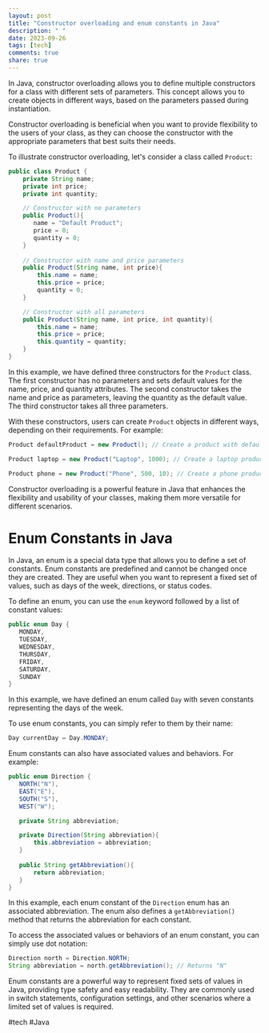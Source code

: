 ```yaml
---
layout: post
title: "Constructor overloading and enum constants in Java"
description: " "
date: 2023-09-26
tags: [tech]
comments: true
share: true
---
```


In Java, constructor overloading allows you to define multiple constructors for a class with different sets of parameters. This concept allows you to create objects in different ways, based on the parameters passed during instantiation. 

Constructor overloading is beneficial when you want to provide flexibility to the users of your class, as they can choose the constructor with the appropriate parameters that best suits their needs.

To illustrate constructor overloading, let's consider a class called `Product`:

```java
public class Product {
    private String name;
    private int price;
    private int quantity;

    // Constructor with no parameters
    public Product(){
       name = "Default Product";
       price = 0;
       quantity = 0;
    }
    
    // Constructor with name and price parameters
    public Product(String name, int price){
        this.name = name;
        this.price = price;
        quantity = 0;
    }

    // Constructor with all parameters
    public Product(String name, int price, int quantity){
        this.name = name;
        this.price = price;
        this.quantity = quantity;
    }
}
```

In this example, we have defined three constructors for the `Product` class. The first constructor has no parameters and sets default values for the name, price, and quantity attributes. The second constructor takes the name and price as parameters, leaving the quantity as the default value. The third constructor takes all three parameters.

With these constructors, users can create `Product` objects in different ways, depending on their requirements. For example:

```java
Product defaultProduct = new Product(); // Create a product with default values

Product laptop = new Product("Laptop", 1000); // Create a laptop product with a specified name and price

Product phone = new Product("Phone", 500, 10); // Create a phone product with a specified name, price, and quantity
```

Constructor overloading is a powerful feature in Java that enhances the flexibility and usability of your classes, making them more versatile for different scenarios.

# Enum Constants in Java

In Java, an enum is a special data type that allows you to define a set of constants. Enum constants are predefined and cannot be changed once they are created. They are useful when you want to represent a fixed set of values, such as days of the week, directions, or status codes.

To define an enum, you can use the `enum` keyword followed by a list of constant values:

```java
public enum Day {
   MONDAY,
   TUESDAY,
   WEDNESDAY,
   THURSDAY,
   FRIDAY,
   SATURDAY,
   SUNDAY
}
```

In this example, we have defined an enum called `Day` with seven constants representing the days of the week. 

To use enum constants, you can simply refer to them by their name:

```java
Day currentDay = Day.MONDAY;
```

Enum constants can also have associated values and behaviors. For example:

```java
public enum Direction {
   NORTH("N"),
   EAST("E"),
   SOUTH("S"),
   WEST("W");

   private String abbreviation;

   private Direction(String abbreviation){
       this.abbreviation = abbreviation;
   }
  
   public String getAbbreviation(){
       return abbreviation;
   }
}
```

In this example, each enum constant of the `Direction` enum has an associated abbreviation. The enum also defines a `getAbbreviation()` method that returns the abbreviation for each constant.

To access the associated values or behaviors of an enum constant, you can simply use dot notation:

```java
Direction north = Direction.NORTH;
String abbreviation = north.getAbbreviation(); // Returns "N"
```

Enum constants are a powerful way to represent fixed sets of values in Java, providing type safety and easy readability. They are commonly used in switch statements, configuration settings, and other scenarios where a limited set of values is required.

#tech #Java